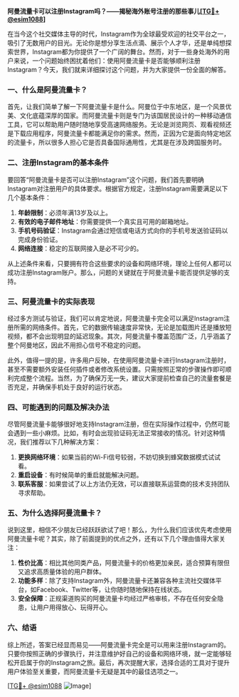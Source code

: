 **阿曼流量卡可以注册Instagram吗？——揭秘海外账号注册的那些事儿[[TG💪+ @esim1088](https://t.me/s/esim1088)]**

在当今这个社交媒体主导的时代，Instagram作为全球最受欢迎的社交平台之一，吸引了无数用户的目光。无论你是想分享生活点滴、展示个人才华，还是单纯想探索世界，Instagram都为你提供了一个广阔的舞台。然而，对于一些身处海外的用户来说，一个问题始终困扰着他们：使用阿曼流量卡是否能够顺利注册Instagram？今天，我们就来详细探讨这个问题，并为大家提供一份全面的解答。

### 一、什么是阿曼流量卡？

首先，让我们简单了解一下阿曼流量卡是什么。阿曼位于中东地区，是一个风景优美、文化底蕴深厚的国家。而阿曼流量卡则是专门为该国居民设计的一种移动通信工具，它可以帮助用户随时随地享受高速网络服务。无论是浏览网页、观看视频还是下载应用程序，阿曼流量卡都能满足你的需求。然而，正因为它是面向特定地区的流量卡，所以很多人担心它是否具备国际通用性，尤其是在涉及跨国服务时。

### 二、注册Instagram的基本条件

要回答“阿曼流量卡是否可以注册Instagram”这个问题，我们首先要明确Instagram对注册用户的具体要求。根据官方规定，注册Instagram需要满足以下几个基本条件：

1. **年龄限制**：必须年满13岁及以上。
2. **有效的电子邮件地址**：你需要提供一个真实且可用的邮箱地址。
3. **手机号码验证**：Instagram会通过短信或电话方式向你的手机号发送验证码以完成身份验证。
4. **网络连接**：稳定的互联网接入是必不可少的。

从上述条件来看，只要拥有符合这些要求的设备和网络环境，理论上任何人都可以成功注册Instagram账户。那么，问题的关键就在于阿曼流量卡能否提供足够的支持。

### 三、阿曼流量卡的实际表现

经过多方测试与验证，我们可以肯定地说，阿曼流量卡完全可以满足Instagram注册所需的网络条件。首先，它的数据传输速度非常快，无论是加载图片还是播放短视频，都不会出现明显的延迟现象。其次，阿曼流量卡覆盖范围广泛，几乎涵盖了整个阿曼地区，因此不用担心信号不稳定的问题。

此外，值得一提的是，许多用户反映，在使用阿曼流量卡进行Instagram注册时，甚至不需要额外安装任何插件或者修改系统设置。只需按照正常的步骤操作即可顺利完成整个流程。当然，为了确保万无一失，建议大家提前检查自己的流量套餐是否充足，并确保手机处于良好的运行状态。

### 四、可能遇到的问题及解决办法

尽管阿曼流量卡能够很好地支持Instagram注册，但在实际操作过程中，仍然可能会遇到一些小麻烦。比如，有时会出现验证码无法正常接收的情况。针对这种情况，我们推荐以下几种解决方案：

1. **更换网络环境**：如果当前的Wi-Fi信号较弱，不妨切换到蜂窝数据模式试试看。
2. **重启设备**：有时候简单的重启就能解决问题。
3. **联系客服**：如果尝试了以上方法仍无效，可以直接联系运营商的技术支持团队寻求帮助。

### 五、为什么选择阿曼流量卡？

说到这里，相信不少朋友已经跃跃欲试了吧！那么，为什么我们应该优先考虑使用阿曼流量卡呢？其实，除了前面提到的优点之外，还有以下几个理由值得大家关注：

1. **性价比高**：相比其他同类产品，阿曼流量卡的价格更加亲民，适合预算有限但又追求高质量体验的用户群体。
2. **功能多样**：除了支持Instagram外，阿曼流量卡还兼容各种主流社交媒体平台，如Facebook、Twitter等，让你随时随地保持在线状态。
3. **安全保障**：正规渠道购买的阿曼流量卡均经过严格审核，不存在任何安全隐患，让用户用得放心、玩得开心。

### 六、结语

综上所述，答案已经显而易见——阿曼流量卡完全是可以用来注册Instagram的。只要你按照正确的步骤执行，并注意维护好自己的设备和网络环境，就一定能够轻松开启属于你的Instagram之旅。最后，再次提醒大家，选择合适的工具对于提升用户体验至关重要，而阿曼流量卡无疑是其中的最佳选项之一。

[[TG💪+ @esim1088](https://t.me/s/esim1088) ![Image](https://i.postimg.cc/4NQfJmqS/Snipaste-2025-05-13-00-14-12.png)]